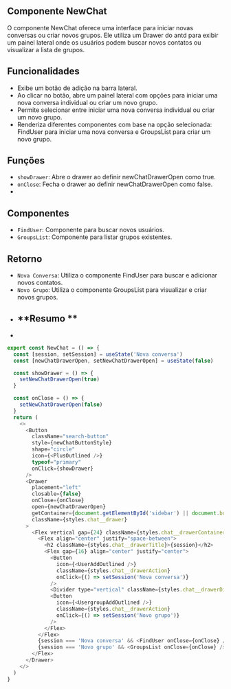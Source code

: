 ## **Componente NewChat**
O componente NewChat oferece uma interface para iniciar novas conversas ou criar novos grupos. Ele utiliza um Drawer do antd para exibir um painel lateral onde os usuários podem buscar novos contatos ou visualizar a lista de grupos.
## **Funcionalidades**
- Exibe um botão de adição na barra lateral.
- Ao clicar no botão, abre um painel lateral com opções para iniciar uma nova conversa individual ou criar um novo grupo.
- Permite selecionar entre iniciar uma nova conversa individual ou criar um novo grupo.
- Renderiza diferentes componentes com base na opção selecionada: FindUser para iniciar uma nova conversa e GroupsList para criar um novo grupo.
## **Funções**
- `showDrawer`:  Abre o drawer ao definir newChatDrawerOpen como true.
- `onClose`: Fecha o drawer ao definir newChatDrawerOpen como false.
-   
## **Componentes**
- `FindUser`: Componente para buscar novos usuários.
- `GroupsList`: Componente para listar grupos existentes.

## **Retorno**
- `Nova Conversa`: Utiliza o componente FindUser para buscar e adicionar novos contatos.
- `Novo Grupo`:  Utiliza o componente GroupsList para visualizar e criar novos grupos.
- ## **Resumo **
- 
```javascript
export const NewChat = () => {
  const [session, setSession] = useState('Nova conversa')
  const [newChatDrawerOpen, setNewChatDrawerOpen] = useState(false)

  const showDrawer = () => {
    setNewChatDrawerOpen(true)
  }

  const onClose = () => {
    setNewChatDrawerOpen(false)
  }
  return (
    <>
      <Button
        className="search-button"
        style={newChatButtonStyle}
        shape="circle"
        icon={<PlusOutlined />}
        typeof="primary"
        onClick={showDrawer}
      />
      <Drawer
        placement="left"
        closable={false}
        onClose={onClose}
        open={newChatDrawerOpen}
        getContainer={document.getElementById('sidebar') || document.body}
        className={styles.chat__drawer}
      >
        <Flex vertical gap={24} className={styles.chat__drawerContainer}>
          <Flex align="center" justify="space-between">
            <h2 className={styles.chat__drawerTitle}>{session}</h2>
            <Flex gap={16} align="center" justify="center">
              <Button
                icon={<UserAddOutlined />}
                className={styles.chat__drawerAction}
                onClick={() => setSession('Nova conversa')}
              />
              <Divider type="vertical" className={styles.chat__drawerDivider} />
              <Button
                icon={<UsergroupAddOutlined />}
                className={styles.chat__drawerAction}
                onClick={() => setSession('Novo grupo')}
              />
            </Flex>
          </Flex>
          {session === 'Nova conversa' && <FindUser onClose={onClose} />}
          {session === 'Novo grupo' && <GroupsList onClose={onClose} />}
        </Flex>
      </Drawer>
    </>
  )
}
```